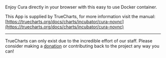 Enjoy Cura directly in your browser with this easy to use Docker container.


This App is supplied by TrueCharts, for more information visit the manual: [https://truecharts.org/docs/charts/incubator/cura-novnc](https://truecharts.org/docs/charts/incubator/cura-novnc)

---

TrueCharts can only exist due to the incredible effort of our staff.
Please consider making a [donation](https://truecharts.org/docs/about/sponsor) or contributing back to the project any way you can!
